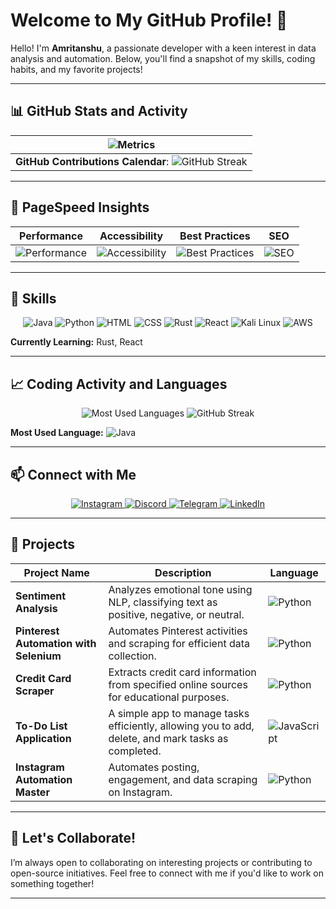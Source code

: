 # Welcome to My GitHub Profile! 👋

Hello! I'm **Amritanshu**, a passionate developer with a keen interest in data analysis and automation. Below, you'll find a snapshot of my skills, coding habits, and my favorite projects!

---

## 📊 GitHub Stats and Activity

| ![Metrics](https://metrics.lecoq.io/Incognitoanshh) |
| --- |
| **GitHub Contributions Calendar**: ![GitHub Streak](https://github-readme-streak-stats.herokuapp.com/?user=Incognitoanshh&theme=dark) |

---

## 🚀 PageSpeed Insights
| Performance | Accessibility | Best Practices | SEO |
| --- | --- | --- | --- |
| ![Performance](https://img.shields.io/badge/Performance-97%25-brightgreen) | ![Accessibility](https://img.shields.io/badge/Accessibility-100%25-brightgreen) | ![Best Practices](https://img.shields.io/badge/Best%20Practices-100%25-brightgreen) | ![SEO](https://img.shields.io/badge/SEO-100%25-brightgreen) |

---

## 🔧 Skills
<p align="center">
    <img src="https://img.shields.io/badge/Java-black?style=for-the-badge&logo=java&logoColor=white" alt="Java" />
    <img src="https://img.shields.io/badge/Python-black?style=for-the-badge&logo=python&logoColor=white" alt="Python" />
    <img src="https://img.shields.io/badge/HTML5-black?style=for-the-badge&logo=html5&logoColor=white" alt="HTML" />
    <img src="https://img.shields.io/badge/CSS3-black?style=for-the-badge&logo=css3&logoColor=white" alt="CSS" />
    <img src="https://img.shields.io/badge/Rust-black?style=for-the-badge&logo=rust&logoColor=white" alt="Rust" />
    <img src="https://img.shields.io/badge/React-black?style=for-the-badge&logo=react&logoColor=61DAFB" alt="React" />
    <img src="https://img.shields.io/badge/Kali%20Linux-black?style=for-the-badge&logo=kali-linux&logoColor=white" alt="Kali Linux" />
    <img src="https://img.shields.io/badge/Amazon%20AWS-black?style=for-the-badge&logo=amazonaws&logoColor=white" alt="AWS" />
</p>

**Currently Learning:** Rust, React

---

## 📈 Coding Activity and Languages
<p align="center">
    <img src="https://github-readme-stats.vercel.app/api/top-langs/?username=Incognitoanshh&layout=compact&theme=dark&langs_count=10&hide=css,html&exclude_repo=pinterest-automation" alt="Most Used Languages" />
    <img src="https://github-readme-streak-stats.herokuapp.com/?user=Incognitoanshh&theme=dark" alt="GitHub Streak" />
</p>

**Most Used Language:** ![Java](https://img.shields.io/badge/Java-black?style=flat-square&logo=java&logoColor=white)

---

## 📫 Connect with Me
<p align="center">
    <a href="https://www.instagram.com/__annnshh__" target="_blank">
        <img src="https://img.shields.io/badge/Instagram-%23E4405F.svg?style=for-the-badge&logo=instagram&logoColor=white" alt="Instagram" />
    </a>
    <a href="https://discord.gg/vRzw9vSw" target="_blank">
        <img src="https://img.shields.io/badge/Discord-%237289DA.svg?style=for-the-badge&logo=discord&logoColor=white" alt="Discord" />
    </a>
    <a href="https://web.telegram.org/k/" target="_blank">
        <img src="https://img.shields.io/badge/Telegram-%233DDC84.svg?style=for-the-badge&logo=telegram&logoColor=white" alt="Telegram" />
    </a>
    <a href="https://www.linkedin.com/in/amritanshu1403" target="_blank">
        <img src="https://img.shields.io/badge/LinkedIn-%230A66C2.svg?style=for-the-badge&logo=linkedin&logoColor=white" alt="LinkedIn" />
    </a>
</p>

---

## 🌟 Projects

| Project Name  | Description  | Language  |
| ------------- | ------------- | --------- |
| **Sentiment Analysis** | Analyzes emotional tone using NLP, classifying text as positive, negative, or neutral. | ![Python](https://img.shields.io/badge/Python-black?style=flat-square&logo=python&logoColor=white) |
| **Pinterest Automation with Selenium** | Automates Pinterest activities and scraping for efficient data collection. | ![Python](https://img.shields.io/badge/Python-black?style=flat-square&logo=python&logoColor=white) |
| **Credit Card Scraper** | Extracts credit card information from specified online sources for educational purposes. | ![Python](https://img.shields.io/badge/Python-black?style=flat-square&logo=python&logoColor=white) |
| **To-Do List Application** | A simple app to manage tasks efficiently, allowing you to add, delete, and mark tasks as completed. | ![JavaScript](https://img.shields.io/badge/JavaScript-black?style=flat-square&logo=javascript&logoColor=white) |
| **Instagram Automation Master** | Automates posting, engagement, and data scraping on Instagram. | ![Python](https://img.shields.io/badge/Python-black?style=flat-square&logo=python&logoColor=white) |

---

## 🤝 Let's Collaborate!
I’m always open to collaborating on interesting projects or contributing to open-source initiatives. Feel free to connect with me if you'd like to work on something together!

---
